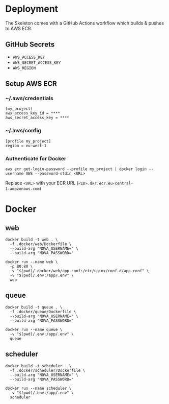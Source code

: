 # Deployment

The Skeleton comes with a GitHub Actions workflow which builds & pushes to AWS ECR.

## GitHub Secrets

- `AWS_ACCESS_KEY`
- `AWS_SECRET_ACCESS_KEY`
- `AWS_REGION`

## Setup AWS ECR

### ~/.aws/credentials

```
[my_project]
aws_access_key_id = ****
aws_secret_access_key = ****
```

### ~/.aws/config

```
[profile my_project]
region = eu-west-1
```

### Authenticate for Docker

```
aws ecr get-login-password --profile my_project | docker login --username AWS --password-stdin <URL>
```

Replace `<URL>` with your ECR URL (`<ID>.dkr.ecr.eu-central-1.amazonaws.com`)

# Docker

## web

```shell
docker build -t web . \
  -f .docker/web/Dockerfile \
  --build-arg "NOVA_USERNAME=" \
  --build-arg "NOVA_PASSWORD="
```

```shell
docker run --name web \
  -p 80:80 \
  -v "$(pwd)/.docker/web/app.conf:/etc/nginx/conf.d/app.conf" \
  -v "$(pwd)/.env:/app/.env" \
  web
```

## queue

```shell
docker build -t queue . \
  -f .docker/queue/Dockerfile \
  --build-arg "NOVA_USERNAME=" \
  --build-arg "NOVA_PASSWORD="
```

```shell
docker run --name queue \
  -v "$(pwd)/.env:/app/.env" \
  queue
```

## scheduler

```shell
docker build -t scheduler . \
  -f .docker/scheduler/Dockerfile \
  --build-arg "NOVA_USERNAME=" \
  --build-arg "NOVA_PASSWORD="
```

```shell
docker run --name scheduler \
  -v "$(pwd)/.env:/app/.env" \
  scheduler
```
